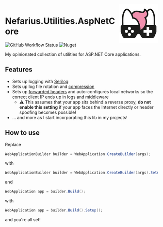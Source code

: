 <img src="assets/NSS-128x128.png" align="right" />

# Nefarius.Utilities.AspNetCore

![GitHub Workflow Status](https://img.shields.io/github/actions/workflow/status/nefarius/Nefarius.Utilities.AspNetCore/dotnet.yml) ![Nuget](https://img.shields.io/nuget/dt/Nefarius.Utilities.AspNetCore)

My opinionated collection of utilities for ASP.NET Core applications.

## Features

- Sets up logging with [Serilog](https://github.com/serilog/serilog-aspnetcore)
- Sets up log file rotation and [compression](https://github.com/cocowalla/serilog-sinks-file-archive)
- Sets up [forwarded headers](https://learn.microsoft.com/en-us/dotnet/api/microsoft.aspnetcore.builder.forwardedheadersextensions.useforwardedheaders?view=aspnetcore-7.0) and auto-configures local networks so the correct client IP ends up in logs and middleware
  - ⚠️ This assumes that your app sits behind a reverse proxy, **do not enable this setting** if your app faces the Internet directly or header spoofing becomes possible!
- ... and more as I start incorporating this lib in my projects!

## How to use

Replace

```cs
WebApplicationBuilder builder = WebApplication.CreateBuilder(args);
```

with

```cs
WebApplicationBuilder builder = WebApplication.CreateBuilder(args).Setup();
```

and

```cs
WebApplication app = builder.Build();
```

with

```cs
WebApplication app = builder.Build().Setup();
```

and you're all set!
